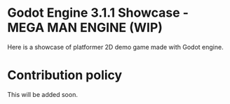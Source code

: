 # Godot Engine 3.1.1 Showcase - MEGA MAN ENGINE (WIP)​

Here is a showcase of platformer 2D demo game made with Godot engine.

# Contribution policy

This will be added soon.
